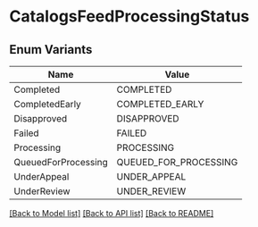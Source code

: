 # CatalogsFeedProcessingStatus

## Enum Variants

| Name | Value |
|---- | -----|
| Completed | COMPLETED |
| CompletedEarly | COMPLETED_EARLY |
| Disapproved | DISAPPROVED |
| Failed | FAILED |
| Processing | PROCESSING |
| QueuedForProcessing | QUEUED_FOR_PROCESSING |
| UnderAppeal | UNDER_APPEAL |
| UnderReview | UNDER_REVIEW |


[[Back to Model list]](../README.md#documentation-for-models) [[Back to API list]](../README.md#documentation-for-api-endpoints) [[Back to README]](../README.md)


